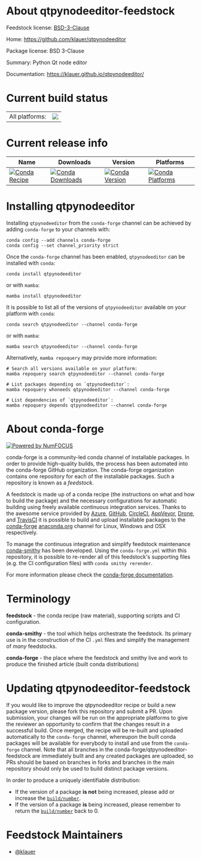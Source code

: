 About qtpynodeeditor-feedstock
==============================

Feedstock license: [BSD-3-Clause](https://github.com/conda-forge/qtpynodeeditor-feedstock/blob/main/LICENSE.txt)

Home: https://github.com/klauer/qtpynodeeditor

Package license: BSD 3-Clause

Summary: Python Qt node editor

Documentation: https://klauer.github.io/qtpynodeeditor/

Current build status
====================


<table><tr><td>All platforms:</td>
    <td>
      <a href="https://dev.azure.com/conda-forge/feedstock-builds/_build/latest?definitionId=9276&branchName=main">
        <img src="https://dev.azure.com/conda-forge/feedstock-builds/_apis/build/status/qtpynodeeditor-feedstock?branchName=main">
      </a>
    </td>
  </tr>
</table>

Current release info
====================

| Name | Downloads | Version | Platforms |
| --- | --- | --- | --- |
| [![Conda Recipe](https://img.shields.io/badge/recipe-qtpynodeeditor-green.svg)](https://anaconda.org/conda-forge/qtpynodeeditor) | [![Conda Downloads](https://img.shields.io/conda/dn/conda-forge/qtpynodeeditor.svg)](https://anaconda.org/conda-forge/qtpynodeeditor) | [![Conda Version](https://img.shields.io/conda/vn/conda-forge/qtpynodeeditor.svg)](https://anaconda.org/conda-forge/qtpynodeeditor) | [![Conda Platforms](https://img.shields.io/conda/pn/conda-forge/qtpynodeeditor.svg)](https://anaconda.org/conda-forge/qtpynodeeditor) |

Installing qtpynodeeditor
=========================

Installing `qtpynodeeditor` from the `conda-forge` channel can be achieved by adding `conda-forge` to your channels with:

```
conda config --add channels conda-forge
conda config --set channel_priority strict
```

Once the `conda-forge` channel has been enabled, `qtpynodeeditor` can be installed with `conda`:

```
conda install qtpynodeeditor
```

or with `mamba`:

```
mamba install qtpynodeeditor
```

It is possible to list all of the versions of `qtpynodeeditor` available on your platform with `conda`:

```
conda search qtpynodeeditor --channel conda-forge
```

or with `mamba`:

```
mamba search qtpynodeeditor --channel conda-forge
```

Alternatively, `mamba repoquery` may provide more information:

```
# Search all versions available on your platform:
mamba repoquery search qtpynodeeditor --channel conda-forge

# List packages depending on `qtpynodeeditor`:
mamba repoquery whoneeds qtpynodeeditor --channel conda-forge

# List dependencies of `qtpynodeeditor`:
mamba repoquery depends qtpynodeeditor --channel conda-forge
```


About conda-forge
=================

[![Powered by
NumFOCUS](https://img.shields.io/badge/powered%20by-NumFOCUS-orange.svg?style=flat&colorA=E1523D&colorB=007D8A)](https://numfocus.org)

conda-forge is a community-led conda channel of installable packages.
In order to provide high-quality builds, the process has been automated into the
conda-forge GitHub organization. The conda-forge organization contains one repository
for each of the installable packages. Such a repository is known as a *feedstock*.

A feedstock is made up of a conda recipe (the instructions on what and how to build
the package) and the necessary configurations for automatic building using freely
available continuous integration services. Thanks to the awesome service provided by
[Azure](https://azure.microsoft.com/en-us/services/devops/), [GitHub](https://github.com/),
[CircleCI](https://circleci.com/), [AppVeyor](https://www.appveyor.com/),
[Drone](https://cloud.drone.io/welcome), and [TravisCI](https://travis-ci.com/)
it is possible to build and upload installable packages to the
[conda-forge](https://anaconda.org/conda-forge) [anaconda.org](https://anaconda.org/)
channel for Linux, Windows and OSX respectively.

To manage the continuous integration and simplify feedstock maintenance
[conda-smithy](https://github.com/conda-forge/conda-smithy) has been developed.
Using the ``conda-forge.yml`` within this repository, it is possible to re-render all of
this feedstock's supporting files (e.g. the CI configuration files) with ``conda smithy rerender``.

For more information please check the [conda-forge documentation](https://conda-forge.org/docs/).

Terminology
===========

**feedstock** - the conda recipe (raw material), supporting scripts and CI configuration.

**conda-smithy** - the tool which helps orchestrate the feedstock.
                   Its primary use is in the construction of the CI ``.yml`` files
                   and simplify the management of *many* feedstocks.

**conda-forge** - the place where the feedstock and smithy live and work to
                  produce the finished article (built conda distributions)


Updating qtpynodeeditor-feedstock
=================================

If you would like to improve the qtpynodeeditor recipe or build a new
package version, please fork this repository and submit a PR. Upon submission,
your changes will be run on the appropriate platforms to give the reviewer an
opportunity to confirm that the changes result in a successful build. Once
merged, the recipe will be re-built and uploaded automatically to the
`conda-forge` channel, whereupon the built conda packages will be available for
everybody to install and use from the `conda-forge` channel.
Note that all branches in the conda-forge/qtpynodeeditor-feedstock are
immediately built and any created packages are uploaded, so PRs should be based
on branches in forks and branches in the main repository should only be used to
build distinct package versions.

In order to produce a uniquely identifiable distribution:
 * If the version of a package **is not** being increased, please add or increase
   the [``build/number``](https://docs.conda.io/projects/conda-build/en/latest/resources/define-metadata.html#build-number-and-string).
 * If the version of a package **is** being increased, please remember to return
   the [``build/number``](https://docs.conda.io/projects/conda-build/en/latest/resources/define-metadata.html#build-number-and-string)
   back to 0.

Feedstock Maintainers
=====================

* [@klauer](https://github.com/klauer/)

